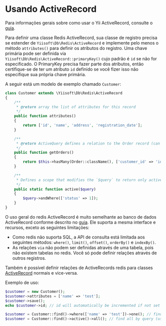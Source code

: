 # Usando ActiveRecord

Para informações gerais sobre como usar o Yii ActiveRecord, consulte o [guia](https://www.yiiframework.com/doc/guide/2.0/en/db-active-record).

Para definir uma classe Redis ActiveRecord, sua classe de registro precisa se estender de `Yiisoft\Db\Redis\ActiveRecord` e
implemente pelo menos o método `attributes()` para definir os atributos do registro.
Uma chave primária pode ser definida via `Yiisoft\Db\Redis\ActiveRecord::primaryKey()` cujo padrão é `id` se não for especificado.
O PrimaryKey precisa fazer parte dos atributos, então certifique-se de ter um atributo `id` definido se você fizer isso
não especifique sua própria chave primária.

A seguir está um modelo de exemplo chamado `Customer`:

```php
class Customer extends \Yiisoft\Db\Redis\ActiveRecord
{
    /**
     * @return array the list of attributes for this record
     */
    public function attributes()
    {
        return ['id', 'name', 'address', 'registration_date'];
    }

    /**
     * @return ActiveQuery defines a relation to the Order record (can be in other database, e.g. elasticsearch or sql)
     */
    public function getOrders()
    {
        return $this->hasMany(Order::className(), ['customer_id' => 'id']);
    }

    /**
     * Defines a scope that modifies the `$query` to return only active(status = 1) customers
     */
    public static function active($query)
    {
        $query->andWhere(['status' => 1]);
    }
}
```

O uso geral do redis ActiveRecord é muito semelhante ao banco de dados ActiveRecord conforme descrito no
[guia](https://www.yiiframework.com/doc/guide/2.0/en/db-active-record).
Ele suporta a mesma interface e recursos, exceto as seguintes limitações:

- Como redis não suporta SQL, a API de consulta está limitada aos seguintes métodos:
   `where()`, `limit()`, `offset()`, `orderBy()` e `indexBy()`.
- As relações `via` não podem ser definidas através de uma tabela, pois não existem tabelas no redis. Você só pode definir relações através de outros registros.

Também é possível definir relações de ActiveRecords redis para classes [ActiveRecord](https://github.com/yiisoft/active-record) normais e vice-versa.

Exemplo de uso:

```php
$customer = new Customer();
$customer->attributes = ['name' => 'test'];
$customer->save();
echo $customer->id; // id will automatically be incremented if not set explicitly

$customer = Customer::find()->where(['name' => 'test'])->one(); // find by query
$customer = Customer::find()->active()->all(); // find all by query (using the `active` scope)
```
